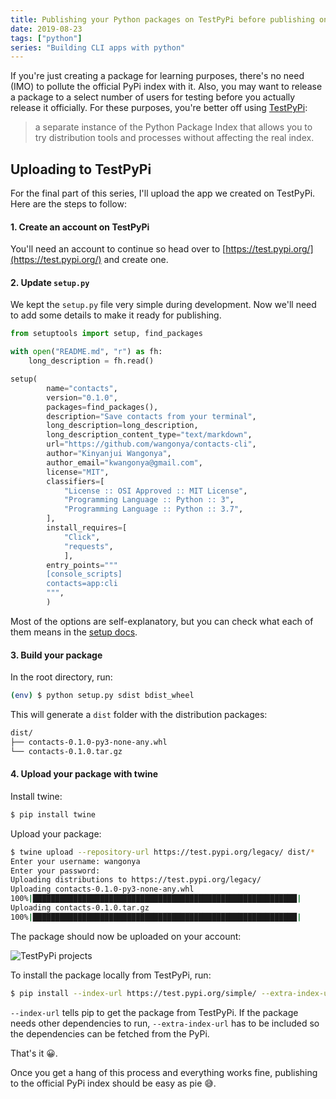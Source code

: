 ```yaml
---
title: Publishing your Python packages on TestPyPi before publishing on PyPi
date: 2019-08-23
tags: ["python"]
series: "Building CLI apps with python"
---
```


If you're just creating a package for learning purposes, there's no need (IMO) to pollute the official PyPi index with it. Also, you may want to release a package to a select number of users for testing before you actually release it officially. For these purposes, you're better off using [TestPyPi](https://test.pypi.org/):

> a separate instance of the Python Package Index that allows you to try distribution tools and processes without affecting the real index.

## Uploading to TestPyPi

For the final part of this series, I'll upload the app we created on TestPyPi. Here are the steps to follow:

#### 1. Create an account on TestPyPi

You'll need an account to continue so head over to [https://test.pypi.org/](https://test.pypi.org/) and create one.

#### 2. Update `setup.py`

We kept the `setup.py` file very simple during development. Now we'll need to add some details to make it ready for publishing.

```python
from setuptools import setup, find_packages

with open("README.md", "r") as fh:
    long_description = fh.read()

setup(
        name="contacts",
        version="0.1.0",
        packages=find_packages(),
        description="Save contacts from your terminal",
        long_description=long_description,
        long_description_content_type="text/markdown",
        url="https://github.com/wangonya/contacts-cli",
        author="Kinyanjui Wangonya",
        author_email="kwangonya@gmail.com",
        license="MIT",
        classifiers=[
            "License :: OSI Approved :: MIT License",
            "Programming Language :: Python :: 3",
            "Programming Language :: Python :: 3.7",
        ],
        install_requires=[
            "Click",
            "requests",
            ],
        entry_points="""
        [console_scripts]
        contacts=app:cli
        """,
        )

```

Most of the options are self-explanatory, but you can check what each of them means in the [setup docs](https://setuptools.readthedocs.io/en/latest/setuptools.html#new-and-changed-setup-keywords).

#### 3. Build your package

In the root directory, run:

```sh
(env) $ python setup.py sdist bdist_wheel
```

This will generate a `dist` folder with the distribution packages:

```sh
dist/
├── contacts-0.1.0-py3-none-any.whl
└── contacts-0.1.0.tar.gz
```

#### 4. Upload your package with twine

Install twine:

```sh
$ pip install twine
```

Upload your package:

```sh
$ twine upload --repository-url https://test.pypi.org/legacy/ dist/*
Enter your username: wangonya
Enter your password:
Uploading distributions to https://test.pypi.org/legacy/
Uploading contacts-0.1.0-py3-none-any.whl
100%|███████████████████████████████████████████████████████████|
Uploading contacts-0.1.0.tar.gz
100%|███████████████████████████████████████████████████████████|
```

The package should now be uploaded on your account:

![TestPyPi projects](../images/testpypi.png)

To install the package locally from TestPyPi, run:

```sh
$ pip install --index-url https://test.pypi.org/simple/ --extra-index-url https://pypi.org/simple your-package
```

`--index-url` tells pip to get the package from TestPyPi. If the package needs other dependencies to run, `--extra-index-url` has to be included so the dependencies can be fetched from the PyPi.

That's it 😀.

Once you get a hang of this process and everything works fine, publishing to the official PyPi index should be easy as pie 😅.
